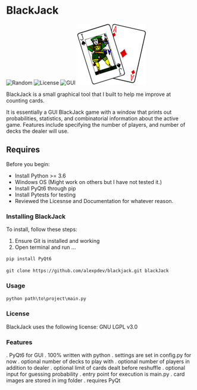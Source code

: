 # BlackJack

![Random](https://img.shields.io/badge/Random-2355-orange)
![License](https://img.shields.io/badge/License-GNU%20LGPL-blue)
![GUI](https://img.shields.io/badge/GUI-Qt-green)
![Logo](./img/blackjackicon.png)

BlackJack is a small graphical tool that I built to help me improve at counting cards.

It is essentially a GUI BlackJack game with a window that prints out probabilities,
statistics, and combinatorial information about the active game. Features include
specifying the number of players, and number of decks the dealer will use.

## Requires

Before you begin:

* Install Python >= 3.6
* Windows OS (Might work on others but I have not tested it.)
* Install PyQt6 through pip
* Install Pytests for testing
* Reviewed the Licesnse and Documentation for whatever reason.

### Installing BlackJack

To install, follow these steps:

1. Ensure Git is installed and working
2. Open terminal and run ...

```Windows:
pip install PyQt6

git clone https://github.com/alexpdev/blackjack.git blackJack
```

### Usage

```Windows
python path\to\project\main.py
```

### License

BlackJack uses the following license: GNU LGPL v3.0

### Features

. PyQt6 for GUI
. 100% written with python
. settings are set in config.py for now
. optional number of decks to play with
. optional number of players in addition to dealer
. optional limit of cards dealt before reshuffle
. optional input for guessing probability
. entry point for execution is main.py
. card images are stored in img folder
. requires PyQt
